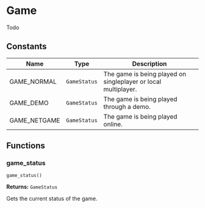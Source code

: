 # Game

Todo

## Constants

| Name | Type | Description |
| ---- | ---- | ----------- |
| GAME_NORMAL | `GameStatus` | The game is being played on singleplayer or local multiplayer. |
| GAME_DEMO | `GameStatus` | The game is being played through a demo. |
| GAME_NETGAME | `GameStatus` | The game is being played online. |

## Functions

### game_status

`game_status()`

**Returns:** `GameStatus`

Gets the current status of the game.